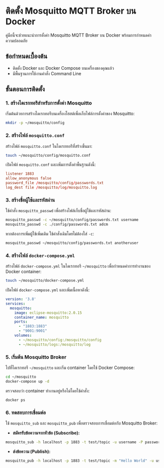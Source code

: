 # ติดตั้ง Mosquitto MQTT Broker บน Docker

คู่มือนี้จะช่วยแนะนำการตั้งค่า Mosquitto MQTT Broker บน Docker พร้อมการกำหนดค่าความปลอดภัย

## ข้อกำหนดเบื้องต้น

- ติดตั้ง Docker และ Docker Compose บนเครื่องของคุณแล้ว
- มีพื้นฐานการใช้งานคำสั่ง Command Line

## ขั้นตอนการติดตั้ง

### 1. สร้างไดเรกทอรีสำหรับการตั้งค่า Mosquitto

เริ่มต้นด้วยการสร้างไดเรกทอรีบนเครื่องโฮสต์เพื่อเก็บไฟล์การตั้งค่าของ Mosquitto:

```bash
mkdir -p ~/mosquitto/config
```

### 2. สร้างไฟล์ `mosquitto.conf`

สร้างไฟล์ `mosquitto.conf` ในไดเรกทอรีที่สร้างขึ้นมา:

```bash
touch ~/mosquitto/config/mosquitto.conf
```

เปิดไฟล์ `mosquitto.conf` และเพิ่มการตั้งค่าพื้นฐานดังนี้:

```conf
listener 1883
allow_anonymous false
password_file /mosquitto/config/passwords.txt
log_dest file /mosquitto/log/mosquitto.log
```

### 3. สร้างชื่อผู้ใช้และรหัสผ่าน

ใช้คำสั่ง `mosquitto_passwd` เพื่อสร้างไฟล์เก็บชื่อผู้ใช้และรหัสผ่าน:

```bash
mosquitto_passwd -c ~/mosquitto/config/passwords.txt username
mosquitto_passwd -c ./config/passwords.txt adcm

```

หากต้องการเพิ่มผู้ใช้เพิ่มเติม ใช้คำสั่งเดิมโดยไม่ต้องใส่ `-c`:

```bash
mosquitto_passwd ~/mosquitto/config/passwords.txt anotheruser
```

### 4. สร้างไฟล์ `docker-compose.yml`

สร้างไฟล์ `docker-compose.yml` ในไดเรกทอรี `~/mosquitto` เพื่อกำหนดค่าการทำงานของ Docker container:

```bash
touch ~/mosquitto/docker-compose.yml
```

เปิดไฟล์ `docker-compose.yml` และเพิ่มเนื้อหาดังนี้:

```yaml
version: '3.8'
services:
  mosquitto:
    image: eclipse-mosquitto:2.0.15
    container_name: mosquitto
    ports:
      - "1883:1883"
      - "9001:9001"
    volumes:
      - ~/mosquitto/config:/mosquitto/config
      - ~/mosquitto/logs:/mosquitto/log
```

### 5. เริ่มต้น Mosquitto Broker

ไปที่ไดเรกทอรี `~/mosquitto` และเริ่ม container โดยใช้ Docker Compose:

```bash
cd ~/mosquitto
docker-compose up -d
```

ตรวจสอบว่า container ทำงานอยู่หรือไม่โดยใช้คำสั่ง:

```bash
docker ps
```

### 6. ทดสอบการเชื่อมต่อ

ใช้ `mosquitto_sub` และ `mosquitto_pub` เพื่อตรวจสอบการเชื่อมต่อกับ Mosquitto Broker:

* **สมัครรับข้อความจากหัวข้อ (Subscribe):**

```bash
mosquitto_sub -h localhost -p 1883 -t test/topic -u username -P password
```

* **ส่งข้อความ (Publish):**

```bash
mosquitto_pub -h localhost -p 1883 -t test/topic -m "Hello World" -u username -P password
```

